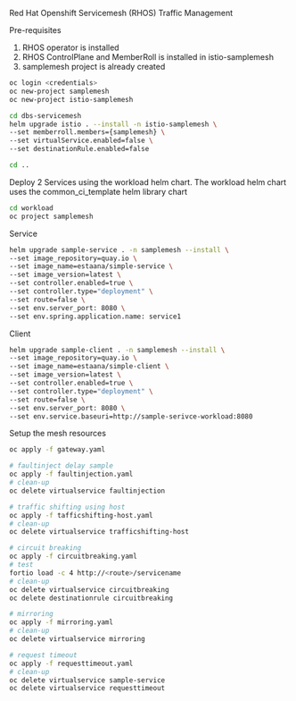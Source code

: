 Red Hat Openshift Servicemesh (RHOS) Traffic Management

Pre-requisites
1. RHOS operator is installed
2. RHOS ControlPlane and MemberRoll is installed in istio-samplemesh
3. samplemesh project is already created

```bash
oc login <credentials>
oc new-project samplemesh
oc new-project istio-samplemesh

cd dbs-servicemesh
helm upgrade istio . --install -n istio-samplemesh \
--set memberroll.members={samplemesh} \
--set virtualService.enabled=false \
--set destinationRule.enabled=false

cd ..
```


Deploy 2 Services using the workload helm chart. The workload helm chart uses the common_ci_template helm library chart

```bash
cd workload
oc project samplemesh
```

Service
```bash
helm upgrade sample-service . -n samplemesh --install \
--set image_repository=quay.io \
--set image_name=estaana/simple-service \
--set image_version=latest \
--set controller.enabled=true \
--set controller.type="deployment" \
--set route=false \
--set env.server_port: 8080 \
--set env.spring.application.name: service1
```

Client
```bash
helm upgrade sample-client . -n samplemesh --install \
--set image_repository=quay.io \
--set image_name=estaana/simple-client \
--set image_version=latest \
--set controller.enabled=true \
--set controller.type="deployment" \
--set route=false \
--set env.server_port: 8080 \
--set env.service.baseuri=http://sample-serivce-workload:8080
```

Setup the mesh resources
```bash
oc apply -f gateway.yaml

# faultinject delay sample
oc apply -f faultinjection.yaml
# clean-up
oc delete virtualservice faultinjection

# traffic shifting using host
oc apply -f tafficshifting-host.yaml
# clean-up
oc delete virtualservice trafficshifting-host

# circuit breaking
oc apply -f circuitbreaking.yaml
# test
fortio load -c 4 http://<route>/servicename 
# clean-up
oc delete virtualservice circuitbreaking
oc delete destinationrule circuitbreaking

# mirroring
oc apply -f mirroring.yaml
# clean-up
oc delete virtualservice mirroring

# request timeout
oc apply -f requesttimeout.yaml
# clean-up
oc delete virtualservice sample-service
oc delete virtualservice requesttimeout

```